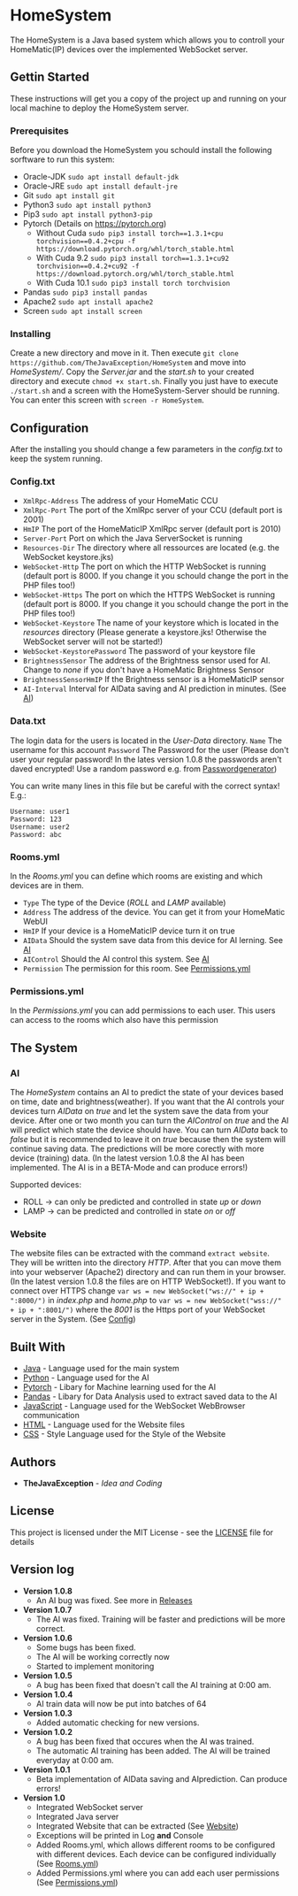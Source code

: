 # HomeSystem
The HomeSystem is a Java based system which allows you to controll your HomeMatic(IP) devices over the implemented WebSocket server.

## Gettin Started
These instructions will get you a copy of the project up and running on your local machine to deploy the HomeSystem server.

### Prerequisites
Before you download the HomeSystem you schould install the following sorftware to run this system:
- Oracle-JDK `sudo apt install default-jdk`
- Oracle-JRE `sudo apt install default-jre`
- Git `sudo apt install git`
- Python3 `sudo apt install python3`
- Pip3 `sudo apt install python3-pip`
- Pytorch (Details on https://pytorch.org)
  - Without Cuda `sudo pip3 install torch==1.3.1+cpu torchvision==0.4.2+cpu -f https://download.pytorch.org/whl/torch_stable.html`
  - With Cuda 9.2 `sudo pip3 install torch==1.3.1+cu92 torchvision==0.4.2+cu92 -f https://download.pytorch.org/whl/torch_stable.html`
  - With Cuda 10.1 `sudo pip3 install torch torchvision`
- Pandas `sudo pip3 install pandas`
- Apache2 `sudo apt install apache2`
- Screen `sudo apt install screen`

### Installing
Create a new directory and move in it. Then execute `git clone https://github.com/TheJavaException/HomeSystem` and move into *HomeSystem/*. Copy the *Server.jar* and the *start.sh* to your created directory and execute `chmod +x start.sh`. Finally you just have to execute `./start.sh` and a screen with the HomeSystem-Server should be running. You can enter this screen with `screen -r HomeSystem`.

## Configuration
After the installing you should change a few parameters in the *config.txt* to keep the system running.

### Config.txt
- `XmlRpc-Address` The address of your HomeMatic CCU
- `XmlRpc-Port` The port of the XmlRpc server of your CCU (default port is 2001)
- `HmIP` The port of the HomeMaticIP XmlRpc server (default port is 2010)
- `Server-Port` Port on which the Java ServerSocket is running
- `Resources-Dir` The directory where all ressources are located (e.g. the WebSocket keystore.jks)
- `WebSocket-Http` The port on which the HTTP WebSocket is running (default port is 8000. If you change it you schould change the port in the PHP files too!)
- `WebSocket-Https` The port on which the HTTPS WebSocket is running (default port is 8000. If you change it you schould change the port in the PHP files too!)
- `WebSocket-Keystore` The name of your keystore which is located in the *resources* directory (Please generate a keystore.jks! Otherwise the WebSocket server will not be started!)
- `WebSocket-KeystorePassword` The password of your keystore file
- `BrightnessSensor` The address of the Brightness sensor used for AI. Change to *none* if you don't have a HomeMatic Brightness Sensor
- `BrightnessSensorHmIP` If the Brightness sensor is a HomeMaticIP sensor
- `AI-Interval` Interval for AIData saving and AI prediction in minutes. (See [AI](#AI))

### Data.txt
The login data for the users is located in the *User-Data* directory.
`Name` The username for this account
`Password` The Password for the user (Please don't user your regular password! In the lates version 1.0.8 the passwords aren't daved encrypted! Use a random password e.g. from [Passwordgenerator](https://passwordsgenerator.net/))

You can write many lines in this file but be careful with the correct syntax! E.g.:
```
Username: user1
Password: 123
Username: user2
Password: abc
```

### Rooms.yml
In the *Rooms.yml* you can define which rooms are existing and which devices are in them.
- `Type` The type of the Device (*ROLL* and *LAMP* available)
- `Address` The address of the device. You can get it from your HomeMatic WebUI
- `HmIP` If your device is a HomeMaticIP device turn it on true
- `AIData` Should the system save data from this device for AI lerning. See [AI](#AI)
- `AIControl` Should the AI control this system. See [AI](#AI)
- `Permission` The permission for this room. See [Permissions.yml](#Permissions.yml)

### Permissions.yml
In the *Permissions.yml* you can add permissions to each user. This users can access to the rooms which also have this permission

## The System

### AI
The *HomeSystem* contains an AI to predict the state of your devices based on time, date and brightness(weather). If you want that the AI controls your devices turn *AIData* on *true* and let the system save the data from your device. After one or two month you can turn the *AIControl* on *true* and the AI will predict which state the device should have. You can turn *AIData* back to *false* but it is recommended to leave it on *true* because then the system will continue saving data. The predictions will be more corectly with more device (training) data. (In the latest version 1.0.8 the AI has been implemented. The AI is in a BETA-Mode and can produce errors!)

Supported devices:
- ROLL -> can only be predicted and controlled in state *up* or *down*
- LAMP -> can be predicted and controlled in state *on* or *off*

### Website
The website files can be extracted with the command `extract website`. They will be written into the directory *HTTP*. After that you can move them into your webserver (Apache2) directory and can run them in your browser. (In the latest version 1.0.8 the files are on HTTP WebSocket!). If you want to connect over HTTPS change `var ws = new WebSocket("ws://" + ip + ":8000/")` in *index.php* and *home.php* to `var ws = new WebSocket("wss://" + ip + ":8001/")` where the *8001* is the Https port of your WebSocket server in the System. (See [Config](#Config.txt))

## Built With
- [Java](https://www.oracle.com/de/java/) - Language used for the main system
- [Python](https://www.python.org/) - Language used for the AI
- [Pytorch](https://www.pytorch.org/) - Libary for Machine learning used for the AI
- [Pandas](https://pandas.pydata.org/) - Libary for Data Analysis used to extract saved data to the AI
- [JavaScript](https://en.wikipedia.org/wiki/JavaScript) - Language used for the WebSocket WebBrowser communication
- [HTML](https://en.wikipedia.org/wiki/HTML) - Language used for the Website files
- [CSS](https://en.wikipedia.org/wiki/Cascading_Style_Sheets) - Style Language used for the Style of the Website

## Authors
- **TheJavaException** - *Idea and Coding*

## License
This project is licensed under the MIT License - see the [LICENSE](LICENSE) file for details

## Version log
- **Version 1.0.8**
  - An AI bug was fixed. See more in [Releases](/releases)
- **Version 1.0.7**
  - The AI was fixed. Training will be faster and predictions will be more correct.
- **Version 1.0.6**
  - Some bugs has been fixed.
  - The AI will be working correctly now
  - Started to implement monitoring
- **Version 1.0.5**
  - A bug has been fixed that doesn't call the AI training at 0:00 am.
- **Version 1.0.4**
  - AI train data will now be put into batches of 64
- **Version 1.0.3**
  - Added automatic checking for new versions.
- **Version 1.0.2**
  - A bug has been fixed that occures when the AI was trained.
  - The automatic AI training has been added. The AI will be trained everyday at 0:00 am.
- **Version 1.0.1**
  - Beta implementation of AIData saving and AIprediction. Can produce errors!
- **Version 1.0**
  - Integrated WebSocket server
  - Integrated Java server
  - Integrated Website that can be extracted (See [Website](#Website))
  - Exceptions will be printed in Log **and** Console
  - Added Rooms.yml, which allows different rooms to be configured with different devices. Each device can be configured individually (See [Rooms.yml](#Rooms.yml))
  - Added Permissions.yml where you can add each user permissions (See [Permissions.yml](#Permissions.yml))
